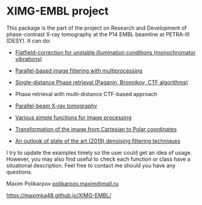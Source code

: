 <meta name="google-site-verification" content="rnnwgvWL65WRkF2NxC8H0l-YSArRZGXA1qfp9e8Ox_8" />

# XIMG-EMBL project

This package is the part of the project on Research and Development of phase-contrast X-ray tomography at the P14 EMBL beamline at PETRA-III (DESY). It can do:

- [Flatfield-correction for unstable illumination conditions (monochromator vibrations)](https://github.com/maximka48/XIMG-EMBL/blob/master/examples_public/demo_SSIM_1d-PR.ipynb)
- [Parallel-based image filtering with multiprocessing](https://github.com/maximka48/XIMG-EMBL/blob/master/examples_public/demo_SSIM_1d-PR.ipynb)
- [Single-distance Phase retrieval (Paganin, Bronnikov, CTF algorithms)](https://github.com/maximka48/XIMG-EMBL/blob/master/examples_public/demo_SSIM_1d-PR.ipynb)
- Phase retrieval with multi-distance CTF-based approach
- [Parallel-beam X-ray tomography](https://github.com/maximka48/XIMG-EMBL/blob/master/examples_public/CTF_tomo.py)

- [Various simple functions for image processing](https://github.com/maximka48/XIMG-EMBL/blob/master/maximus48/var.py)
- [Transformation of the image from Cartesian to Polar coordinates](https://github.com/maximka48/XIMG-EMBL/blob/master/examples_public/Courtesian-2-Polar.ipynb)

- [An outlook of state of the art (2019) denoising filtering techniques](https://github.com/maximka48/XIMG-EMBL/blob/master/examples_public/Denoise_filters.ipynb)



I try to update the examples timely so the user could get an idea of usage. However, you may also find useful to check each function or class have a situational description.
Feel free to contact me should you have any questions.

Maxim Polikarpov
polikarpov.maxim@mail.ru

https://maximka48.github.io/XIMG-EMBL/

